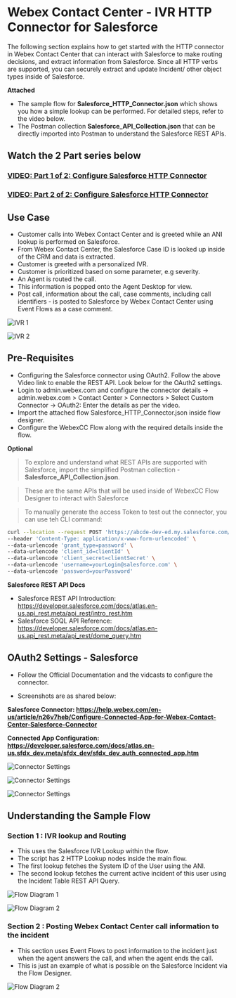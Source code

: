 # Webex Contact Center - IVR HTTP Connector for Salesforce

The following section explains how to get started with the HTTP connector in Webex Contact Center that can interact with Salesforce to make routing decisions, and extract information from Salesforce. Since all HTTP verbs are supported, you can securely extract and update Incident/ other object types inside of Salesforce.

**Attached**

- The sample flow for **Salesforce_HTTP_Connector.json** which shows you how a simple lookup can be performed. For detailed steps, refer to the video below.
- The Postman collection **Salesforce_API_Collection.json** that can be directly imported into Postman to understand the Salesforce REST APIs.

## Watch the 2 Part series below

### [VIDEO: Part 1 of 2: Configure Salesforce HTTP Connector](https://app.vidcast.io/share/51d8f1c7-f1ae-4963-97c2-73102a85fbf3)

### [VIDEO: Part 2 of 2: Configure Salesforce HTTP Connector](https://app.vidcast.io/share/82e9adf5-cd50-43ce-9ac4-3a34d7a23e03)

## Use Case

- Customer calls into Webex Contact Center and is greeted while an ANI lookup is performed on Salesforce.
- From Webex Contact Center, the Salesforce Case ID is looked up inside of the CRM and data is extracted.
- Customer is greeted with a personalized IVR.
- Customer is prioritized based on some parameter, e.g severity.
- An Agent is routed the call.
- This information is popped onto the Agent Desktop for view.
- Post call, information about the call, case comments, including call identifiers - is posted to Salesforce by Webex Contact Center using Event Flows as a case comment.

![IVR 1](./images/ivr1.png)

![IVR 2](./images/ivr2.png)

## Pre-Requisites

- Configuring the Salesforce connector using OAuth2. Follow the above Video link to enable the REST API. Look below for the OAuth2 settings.
- Login to admin.webex.com and configure the connector details -> admin.webex.com > Contact Center > Connectors > Select Custom Connector -> OAuth2: Enter the details as per the video.
- Import the attached flow Salesforce_HTTP_Connector.json inside flow designer.
- Configure the WebexCC Flow along with the required details inside the flow.

**Optional**

> To explore and understand what REST APIs are supported with Salesforce, import the simplified Postman collection - **Salesforce_API_Collection.json**.

> These are the same APIs that will be used inside of WebexCC Flow Designer to interact with Salesforce

> To manually generate the access Token to test out the connector, you can use teh CLI command:

```sh
curl --location --request POST 'https://abcde-dev-ed.my.salesforce.com/services/oauth2/token' \
--header 'Content-Type: application/x-www-form-urlencoded' \
--data-urlencode 'grant_type=password' \
--data-urlencode 'client_id=clientId' \
--data-urlencode 'client_secret=clientSecret' \
--data-urlencode 'username=yourLogin@salesforce.com' \
--data-urlencode 'password=yourPassword'
```

**Salesforce REST API Docs**

- Salesforce REST API Introduction: https://developer.salesforce.com/docs/atlas.en-us.api_rest.meta/api_rest/intro_rest.htm
- Salesforce SOQL API Reference: https://developer.salesforce.com/docs/atlas.en-us.api_rest.meta/api_rest/dome_query.htm

## OAuth2 Settings - Salesforce

- Follow the Official Documentation and the vidcasts to configure the connector.

- Screenshots are as shared below:

**Salesforce Connector: https://help.webex.com/en-us/article/n26v7heb/Configure-Connected-App-for-Webex-Contact-Center-Salesforce-Connector**

**Connected App Configuration: https://developer.salesforce.com/docs/atlas.en-us.sfdx_dev.meta/sfdx_dev/sfdx_dev_auth_connected_app.htm**

![Connector Settings](./images/connector01.png)

![Connector Settings](./images/connector02.png)

![Connector Settings](./images/connector03.png)

## Understanding the Sample Flow

### Section 1 : IVR lookup and Routing

- This uses the Salesforce IVR Lookup within the flow.
- The script has 2 HTTP Lookup nodes inside the main flow.
- The first lookup fetches the System ID of the User using the ANI.
- The second lookup fetches the current active incident of this user using the Incident Table REST API Query.

![Flow Diagram 1](./images/flow1.png)

![Flow Diagram 2](./images/flow2.png)

### Section 2 : Posting Webex Contact Center call information to the incident

- This section uses Event Flows to post information to the incident just when the agent answers the call, and when the agent ends the call.
- This is just an example of what is possible on the Salesforce Incident via the Flow Designer.

![Flow Diagram 2](./images/flow3.png)
